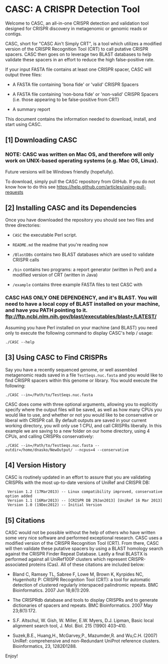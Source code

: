 CASC: A CRISPR Detection Tool
=============================

Welcome to CASC, an all-in-one CRISPR detection and validation
tool designed for CRISPR discovery in metagenomic or genomic reads or contigs.

CASC, short for "CASC Ain't Simply CRT", is a tool which utilizes
a modified version of the CRISPR Recognition Tool (CRT) to call putative
CRISPR spacers. CASC then goes on to leverage two BLAST databases
to help validate these spacers in an effort to reduce the high
false-positive rate.

If your input FASTA file contains at least one CRISPR spacer, CASC will
output three files:

  * A FASTA file containing 'bona fide' or 'valid' CRISPR Spacers
  
  * A FASTA file containing 'non-bona fide' or 'non-valid' CRISPR Spacers (i.e. those appearing to be false-positive from CRT)
  
  * A summary report

This document contains the information needed to download, install,
and start using CASC.

[1] Downloading CASC
--------------------

### NOTE: CASC was written on Mac OS, and therefore will only work on UNIX-based operating systems (e.g. Mac OS, Linux).
Future versions will be Windows friendly (hopefully).

To download, simply pull the CASC repository from GitHub. If you do not
know how to do this see https://help.github.com/articles/using-pull-requests

[2] Installing CASC and its Dependencies
----------------------------------------

Once you have downloaded the repository you should see two files and three directories:

  * `CASC` the executable Perl script.

  * `README.md` the readme that you're reading now

  * `/BlastDBs` contains two BLAST databases which are used to validate CRISPR calls
  
  * `/bin` contains two programs: a report generator (written in Perl) and a modified version of CRT (written in Java)

  * `/example` contains three example FASTA files to test CASC with

### CASC HAS ONLY ONE DEPENDENCY, and it's BLAST. You will need to have a local copy of BLAST installed on your machine, and have you PATH pointing to it. ftp://ftp.ncbi.nlm.nih.gov/blast/executables/blast+/LATEST/

Assuming you have Perl installed on your machine (and BLAST) you need only
to execute the following command to display CASC's help / usage:

    ./CASC --help

[3] Using CASC to Find CRISPRs
------------------------------

Say you have a recently sequenced genome, or well assembled metagenomic reads
saved in a file `TestSeqs.nuc.fasta` and you would like to find CRISPR spacers
within this genome or library. You would execute the following:

    ./CASC --in=/Path/to/TestSeqs.nuc.fasta

CASC does come with three optional arguments, allowing you to explicitly specify
where the output files will be saved, as well as how many CPUs you would like
to use, and whether or not you would like to be conservative or liberal with CRISPR
call. By default outputs are saved in your current working directory, you
will only use 1 CPU, and call CRISPRs liberally. In this example we are saving
to a new folder on our home directory, using 4 CPUs, and calling CRISPRs conservatively:

    ./CASC --in=/Path/to/TestSeqs.nuc.fasta --outdir=/home/dnasko/NewOutput/ --ncpus=4 --conservative

[4] Version History
-------------------

CASC is routinely updated in an effort to assure that you are validating CRISPRs
with the most up-to-date versions of UniRef and CRISPR DB:

     Version 1.2 (17Mar2013) -- Linux compatibility improved, conservative option added
     Version 1.1 (16Mar2013) -- [CRISPR DB 29Jan2013] [UniRef 16 Mar 2013]
     Version 1.0 (19Dec2012) -- Initial Version

[5] Citations
-------------

CASC would not be possible without the help of others who have written some
very nice software and performed exceptional research. CASC uses a modified
version of the CRISPR Recognition Tool (CRT). From there, CASC will then
validate these putative spacers by using a BLAST homology search against the
CRISPR Finder Repeat Database. Lastly a final BLASTX is performed against all
UniRef100P clusters which represent CRISPR-associated proteins (Cas). All of
these citations are included below:

  * Bland C, Ramsey TL, Sabree F, Lowe M, Brown K, Kyrpides NC, Hugenholtz P: CRISPR Recognition Tool (CRT): a tool for automatic detection of clustered regularly interspaced palindromic repeats. BMC Bioinformatics. 2007 Jun 18;8(1):209.

  * The CRISPRdb database and tools to display CRISPRs and to generate dictionaries of spacers and repeats. BMC Bioinformatics. 2007 May 23;8(1):172.
  
  * S.F. Altschul, W. Gish, W. Miller, E.W. Myers, D.J. Lipman, Basic local alignment search tool, J. Mol. Biol. 215 (1990) 403–410.
  
  * Suzek,B.E., Huang,H., McGarvey,P., Mazumder,R. and Wu,C.H. (2007) UniRef: comprehensive and non-Redundant UniProt reference clusters. Bioinformatics, 23, 1282Ð1288.

Enjoy!
